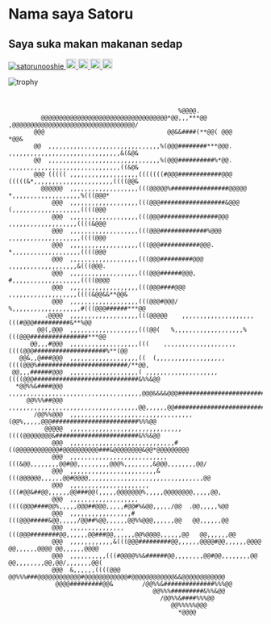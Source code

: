 # Nama saya Satoru
## Saya suka makan makanan sedap
<p align="left">
  <a href="https://github.com/satorunooshie/satorunooshie">
    <img src="https://komarev.com/ghpvc/?username=satorunooshie" alt="satorunooshie" />
  </a>
  <a href="http://twitter.com/satorunooshie">
    <img height="20" src="https://img.shields.io/twitter/follow/satorunooshie?label=Twitter&logo=twitter&style=flat" />
  </a>
  <a href="https://github.com/satorunooshie">
    <img height="20" src="https://img.shields.io/github/followers/satorunooshie?label=follow&logo=github&style=flat" />
  </a>
  <a href="http://qiita.com/satorunooshie">
    <img height="20" src="https://qiita-badge.apiapi.app/s/satorunooshie/posts.svg" />
  </a>
  <a href="http://qiita.com/satorunooshie">
    <img height="20" src="https://qiita-badge.apiapi.app/s/satorunooshie/contributions.svg" />
  </a>
</p>

![trophy](https://github-profile-trophy.vercel.app/?username=satorunooshie&theme=gruvbox)
```

                                                                                                    
                                               %@@@@.                                               
         @@@@@@@@@@@@@@@@@@@@@@@@@@@@@@@@@@@*@@,,,***@@      ,@@@@@@@@@@@@@@@@@@@@@@@@@@@@@@@@@@/   
       @@@                                  @@&&####(**@@( @@@                                 *@@& 
       @@  ,,,,,,,,,,,,,,,,,,,,,,,,,,,,,,,%(@@@########***@@@. ,,,,,,,,,,,,,,,,,,,,,,,,,,,,,,,&(&@& 
       @@  ,,,,,,,,,,,,,,,,,,,,,,,,,,,,,,,%(@@@##########%*@@. ,,,,,,,,,,,,,,,,,,,,,,,,,,,,,,,((&@& 
       @@@ ((((( ,,,,,,,,,,,,,,,,,,,(((((((#@@@############@@@ (((((&*,,,,,,,,,,,,,,,,,,,,,,((((@@& 
         @@@@@@  ,,,,,,,,,,,,,,,,,,,(((@@@@@%################@@@@@   *,,,,,,,,,,,,,,,,,,,%(((@@@*   
            @@@  ,,,,,,,,,,,,,,,,,,,(((@@@##################&@@@   (,,,,,,,,,,,,,,,,,,,((((@@@      
            @@@  ,,,,,,,,,,,,,,,,,,,(((@@@################@@@    ,,,,,,,,,,,,,,,,,,,((((&@@@        
            @@@  ,,,,,,,,,,,,,,,,,,,(((@@@#############%@@@   ,,,,,,,,,,,,,,,,,,,,((((@@@           
            @@@  ,,,,,,,,,,,,,,,,,,,(((@@@###########@@@.   *,,,,,,,,,,,,,,,,,,,((((@@@             
            @@@  ,,,,,,,,,,,,,,,,,,,(((@@@#########@@@    ,,,,,,,,,,,,,,,,,,,&(((@@@.               
            @@@  ,,,,,,,,,,,,,,,,,,,(((@@@######@@@,   #,,,,,,,,,,,,,,,,,,,((((@@@@                 
            @@@  ,,,,,,,,,,,,,,,,,,,(((@@@####@@@    ,,,,,,,,,,,,,,,,,,,((((&@@&&**@@&              
            @@@  ,,,,,,,,,,,,,,,,,,,(((@@@#@@@/   %,,,,,,,,,,,,,,,,,,,#(((@@@######***@@            
          .@@@@  ,,,,,,,,,,,,,,,,,,,(((@@@@@    ,,,,,,,,,,,,,,,,,,,,(((#@@@##########&**%@@         
        @@(,@@@  ,,,,,,,,,,,,,,,,,,,(((@@(   %,,,,,,,,,,,,,,,,,,,%(((@@@################***@@       
      @@,,,#@@@  ,,,,,,,,,,,,,,,,,,,(((    ,,,,,,,,,,,,,,,,,,,,((((@@@####################%**(@@    
   @@&,,@###@@@  ,,,,,,,,,,,,,,,,,,,((  (,,,,,,,,,,,,,,,,,,,((((@@@%#########################/**@@, 
 @@,,,######@@@  ,,,,,,,,,,,,,,,,,,,( ,,,,,,,,,,,,,,,,,,,,((((@@@#############################&%%&@@
  *@@%%&####@@@  ,,,,,,,,,,,,,,,,,,,,,,,,,,,,,,,,,,,,,@@@&&&&@@@############################%%%@@   
     @@%%%##@@@  ,,,,,,,,,,,,,,,,,,,,,,,,,,,,,,,,,,,,@@,,,,,,@@##########################&%%&@@     
       /@@%%@@@  ,,,,,,,,,,,,,,,,,,,,,,,,,,,,,,,,,,(@@%,,,,,@@@########################%%%@@        
          @@@@@  ,,,,,,,,,,,,,,,,,,,,,,,,,,,,,,,((((@@@@@@@@&#######################&%%&@@          
            @@@  ,,,,,,,,,,,,,,,,,,,,,,,,,,,,,#((@@@@@@@@@@@@#@@@@@@@@@@###&@@@@@@@@&@@*@@@@@@@@@   
            @@@  ,,,,,,,,,,,,,,,,,,,,,,,,,,,(((&@@,,,,,,,,@@#@@,,,,,,,,,@@@%,,,,,,,,&@@@,,,,,,,,@@/ 
            @@@  ,,,,,,,,,,,,,,,,,,,,,,,,&(((@@@@@@,,,,,,@@#@@@@,,,,,,,,,,,,,,,,,,,,,,,,,,,,,,,,@@  
            @@@  ,,,,,,,,,,,,,,,,,,,,,,(((#@@&##@@,,,,,,@@###@@(,,,,,@@@@@@@%,,,,,@@@@@@@@,,,,,@@,  
            @@@  ,,,,,,,,,,,,,,,,,,,((((@@@####@@%,,,,,@@@##@@@,,,,,#@@#%&@@,,,,,/@@  .@@,,,,,%@@   
            @@@  ,,,,,,,,,,,,,,,,,#(((@@@#####&@@,,,,,/@@##%@@,,,,,,@@%%@@@,,,,,,@@   @@,,,,,,@@    
            @@@  ,,,,,,,,,,,,,,,(((@@@########@@,,,,,,@@###@@,,,,,,@@%@@@@,,,,,,@@   @@,,,,,,@@     
            @@@  ,,,,,,,,,,,,&(((@@@#########@@,,,,,,@@@@#@@,,,,,,@@@@ @@,,,,,,@@@@ @@,,,,,,@@@@    
            @@@  ,,,,,,,,,,(((#@@@@%%&######@@,,,,,,,,@@#@@,,,,,,,,@@ @@,,,,,,,,@@,@@/,,,,,,,@@(    
            @@@  &,,,,,,((((@@@    @@%%%###@@@@@@@@@@@@#@@@@@@@@@@@@#@@@@@@@@@@@@&&@@@@@@@@@@@@     
             @@@@#########@@&        /@@%%&##############%%%@@                                      
                                        @@%%%#########&%%&@@                                        
                                          /@@%%&####%%%@@                                           
                                             @@%%%%%@@@                                             
                                               *@@@@                                                
```

<!--
![vim](https://camo.githubusercontent.com/c92967ebbcd432ff9953c5f48dc39151f7f1092dd94216298197e3376d551b05/68747470733a2f2f7777772e6b616f726979612e6e65742f626c6f672f323031332f31322f30362f76696d6c6f676f2d353634783536342e706e67)
-->
